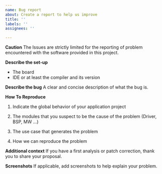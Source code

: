 ```yaml
---
name: Bug report
about: Create a report to help us improve
title: ''
labels: ''
assignees: ''

---
```


**Caution**
The Issues are strictly limited for the reporting of problem encountered with the software provided in this project.

**Describe the set-up**
 * The board 
 * IDE or at least the compiler and its version

**Describe the bug**
A clear and concise description of what the bug is.

**How To Reproduce**
1. Indicate the global behavior of your application project

2. The modules that you suspect to be the cause of the problem (Driver, BSP, MW ...)

3. The use case that generates the problem

4. How we can reproduce the problem


**Additional context**
If you have a first analysis or patch correction, thank you to share your proposal.

**Screenshots**
If applicable, add screenshots to help explain your problem.
